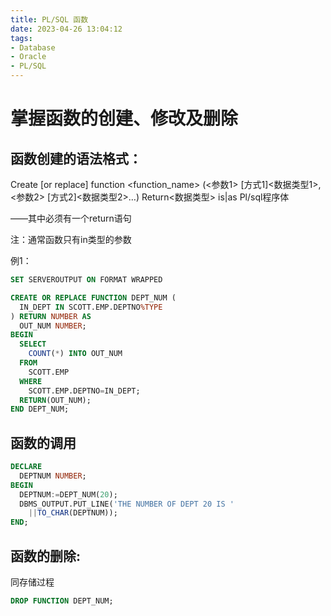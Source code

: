 ```yaml
---
title: PL/SQL 函数
date: 2023-04-26 13:04:12
tags: 
- Database
- Oracle
- PL/SQL
---
```

# 掌握函数的创建、修改及删除

## 函数创建的语法格式：

Create [or replace] function <function_name>
(<参数1> [方式1]<数据类型1>,<参数2> [方式2]<数据类型2>…)
Return<数据类型> is|as
Pl/sql程序体 

――其中必须有一个return语句

注：通常函数只有in类型的参数

例1：
```sql
SET SERVEROUTPUT ON FORMAT WRAPPED

CREATE OR REPLACE FUNCTION DEPT_NUM (
  IN_DEPT IN SCOTT.EMP.DEPTNO%TYPE
) RETURN NUMBER AS
  OUT_NUM NUMBER;
BEGIN
  SELECT
    COUNT(*) INTO OUT_NUM
  FROM
    SCOTT.EMP
  WHERE
    SCOTT.EMP.DEPTNO=IN_DEPT;
  RETURN(OUT_NUM);
END DEPT_NUM;
```

## 函数的调用

```sql
DECLARE
  DEPTNUM NUMBER;
BEGIN
  DEPTNUM:=DEPT_NUM(20);
  DBMS_OUTPUT.PUT_LINE('THE NUMBER OF DEPT 20 IS '
    ||TO_CHAR(DEPTNUM));
END;
```

## 函数的删除:

同存储过程

```sql
DROP FUNCTION DEPT_NUM;
```